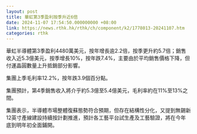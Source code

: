 ```yaml
---
layout: post
title: 華虹第3季盈利按季升近6倍
date: 2024-11-07 17:54:50.000000000 +08:00
link: https://news.rthk.hk/rthk/ch/component/k2/1778013-20241107.htm
categories: rthk
---
```


華虹半導體第3季盈利4480萬美元，按年增長逾2.2倍，按季更升約5.7倍；銷售收入近5.3億美元，按季增長10%，按年跌7.4%，主要由於平均銷售價格下降，但付運晶圓數量上升抵銷部分影響。

集團上季毛利率12.2%，按年跌3.9個百分點。

集團預計，第4季銷售收入將介乎約5.3億至5.4億美元，毛利率約在11%至13%之間。

集團表示，半導體市場整體復蘇態勢符合預期，但存在結構性分化，又提到無錫新12英寸產線建設持續按計劃推進，預計各工藝平台試生產及工藝驗證，將在今年底到明年初全面鋪開。

